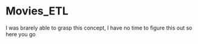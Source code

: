 # Movies_ETL

I was brarely able to grasp this concept, I have no time to figure this out so here you go
